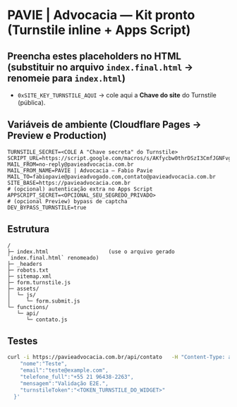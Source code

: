 # PAVIE | Advocacia — Kit pronto (Turnstile inline + Apps Script)

## Preencha estes **placeholders no HTML** (substituir no arquivo `index.final.html` → renomeie para `index.html`)
- `0xSITE_KEY_TURNSTILE_AQUI` → cole aqui a **Chave do site** do Turnstile (pública).

## Variáveis de ambiente (Cloudflare Pages → Preview e Production)
```
TURNSTILE_SECRET=<COLE A "Chave secreta" do Turnstile>
SCRIPT_URL=https://script.google.com/macros/s/AKfycbw0thrDSzI3CmfJGNFvgJvXyFX3PNpSFyJ2aeyFcMaM/exec
MAIL_FROM=no-reply@pavieadvocacia.com.br
MAIL_FROM_NAME=PAVIE | Advocacia – Fabio Pavie
MAIL_TO=fabiopavie@pavieadvogado.com,contato@pavieadvocacia.com.br
SITE_BASE=https://pavieadvocacia.com.br
# (opcional) autenticação extra no Apps Script
APPSCRIPT_SECRET=<OPCIONAL_SEU_SEGREDO_PRIVADO>
# (opcional Preview) bypass de captcha
DEV_BYPASS_TURNSTILE=true
```

## Estrutura
```
/
├─ index.html                   (use o arquivo gerado `index.final.html` renomeado)
├─ _headers
├─ robots.txt
├─ sitemap.xml
├─ form.turnstile.js
├─ assets/
│  └─ js/
│     └─ form.submit.js
└─ functions/
   └─ api/
      └─ contato.js
```

## Testes
```bash
curl -i https://pavieadvocacia.com.br/api/contato   -H "Content-Type: application/json"   -d '{
    "nome":"Teste",
    "email":"teste@example.com",
    "telefone_full":"+55 21 96438-2263",
    "mensagem":"Validação E2E.",
    "turnstileToken":"<TOKEN_TURNSTILE_DO_WIDGET>"
  }'
```